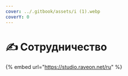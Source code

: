 ```yaml
---
cover: ../.gitbook/assets/i (1).webp
coverY: 0
---
```


# ✍️ Сотрудничество

{% embed url="https://studio.raveon.net/ru" %}
